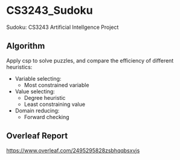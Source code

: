 # CS3243_Sudoku
Sudoku: CS3243 Artificial Intellgence Project

## Algorithm
Apply csp to solve puzzles, and compare the efficiency of different heuristics:
- Variable selecting:
  - Most constrained variable
- Value selecting:
  - Degree heuristic
  - Least constraining value
- Domain reducing:
  - Forward checking

## Overleaf Report
https://www.overleaf.com/2495295828zsbhqqbsxvjs
